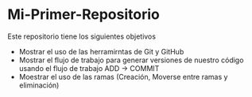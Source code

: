 # Mi-Primer-Repositorio
Este repositorio tiene los siguientes objetivos
- Mostrar el uso de las herramirntas de Git y GitHub
- Mostrar el flujo de trabajo para generar versiones de nuestro código usando el flujo de trabajo ADD -> COMMIT
- Moestrar el uso de las ramas (Creación, Moverse entre ramas y eliminación)
